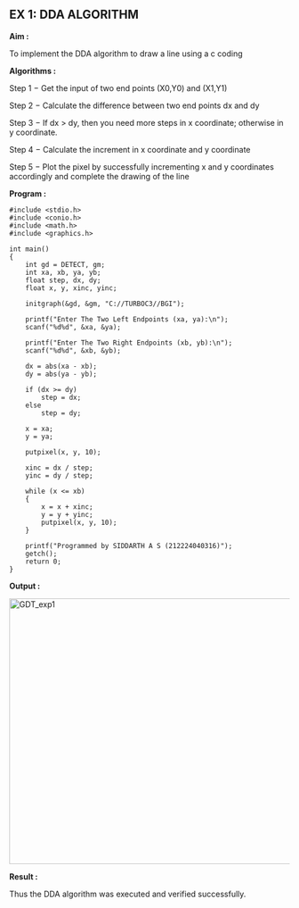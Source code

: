 ## EX 1: DDA ALGORITHM 

**Aim :**

To  implement the DDA algorithm to draw a line using a c coding

**Algorithms :**

Step 1 − Get the input of two end points (X0,Y0) and (X1,Y1)

Step 2 − Calculate the difference between two end points dx and  dy 

Step 3 − If dx > dy, then you need more steps in x coordinate; otherwise in y coordinate.

Step 4 − Calculate the increment in x coordinate and y coordinate

Step 5 − Plot the pixel by successfully incrementing x and y coordinates accordingly and complete the drawing of the line

**Program :**
```
#include <stdio.h>
#include <conio.h>
#include <math.h>
#include <graphics.h>

int main() 
{
    int gd = DETECT, gm;
    int xa, xb, ya, yb;
    float step, dx, dy;
    float x, y, xinc, yinc;

    initgraph(&gd, &gm, "C://TURBOC3//BGI");

    printf("Enter The Two Left Endpoints (xa, ya):\n");
    scanf("%d%d", &xa, &ya);

    printf("Enter The Two Right Endpoints (xb, yb):\n");
    scanf("%d%d", &xb, &yb);

    dx = abs(xa - xb);
    dy = abs(ya - yb);

    if (dx >= dy)
        step = dx;
    else
        step = dy;

    x = xa;
    y = ya;

    putpixel(x, y, 10);

    xinc = dx / step;
    yinc = dy / step;

    while (x <= xb) 
    {
        x = x + xinc;
        y = y + yinc;
        putpixel(x, y, 10);
    }

    printf("Programmed by SIDDARTH A S (212224040316)");
    getch();
    return 0;
}

```

**Output :**


<img width="641" height="476" alt="GDT_exp1" src="https://github.com/user-attachments/assets/0c2fded8-cec6-4423-9842-13d0f0e6c8df" />






**Result :**



 Thus the DDA algorithm was executed and verified successfully.
